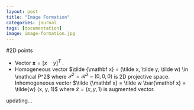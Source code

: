 ```yaml
---
layout: post
title: "Image Formation"
categories: journal
tags: [documentation]
image: image-formation.jpg
---
```

#2D points
* Vector $\mathbf x=[x\quad y]^T$  .  
* Homogeneous vector  $\tilde {\mathbf x} = (\tilde x, \tilde y, \tilde w) \in \mathcal P^2$  where $\mathcal P^2 = \mathcal R^3 - (0,0,0)$ is 2D projective space.
Inhomogeneous vector $\tilde {\mathbf x} = \tilde w \bar{\mathbf x} = \tilde{w} (x, y, 1)$  where $\bar x = (x,y,1)$ is augmented vector.  


updating...


<!--stackedit_data:
eyJoaXN0b3J5IjpbMjAyNTc1MzQ2NCw0MTQ1NjI0NDksMTAzND
c3MjI4LC0yMTI5MzI4MTExLDE3MDUxODksLTIwNDM2MzE1NDcs
MTIyNzA0NDgwOSwxNTE1NzA5NDQ3LDY5NzM0ODAwMywtMTMyNz
czNDk5OSwtMTY2MDkyNzkzNywtMTk4MTI3ODAxMCwtNTE5NTU5
NjY2LDIwNjEyNjIzNTAsLTc1NzU5NTEyMCwtNzQyNTYxMzYzXX
0=
-->
